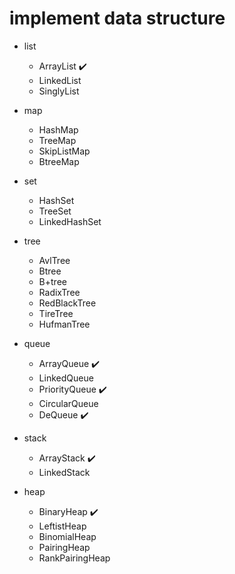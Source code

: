 # implement data structure

- list
  - ArrayList ✔️
  - LinkedList
  - SinglyList

- map
  - HashMap
  - TreeMap
  - SkipListMap
  - BtreeMap

- set
  - HashSet
  - TreeSet
  - LinkedHashSet
  
- tree
  - AvlTree
  - Btree
  - B+tree
  - RadixTree
  - RedBlackTree
  - TireTree
  - HufmanTree
  
- queue
  - ArrayQueue ✔️
  - LinkedQueue
  - PriorityQueue ✔️ 
  - CircularQueue
  - DeQueue ✔️
  
- stack
  - ArrayStack ✔️
  - LinkedStack
  
- heap
  - BinaryHeap ✔️
  - LeftistHeap
  - BinomialHeap
  - PairingHeap
  - RankPairingHeap

